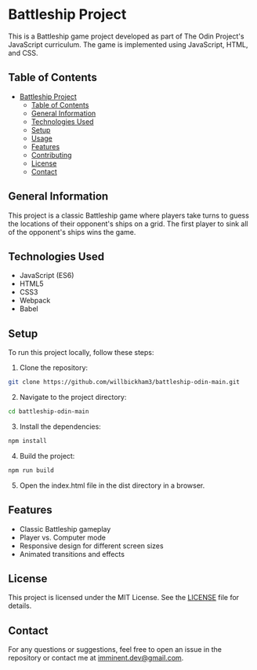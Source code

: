 # Battleship Project

This is a Battleship game project developed as part of The Odin Project's JavaScript curriculum. The game is implemented using JavaScript, HTML, and CSS.

## Table of Contents

- [Battleship Project](#battleship-project)
  - [Table of Contents](#table-of-contents)
  - [General Information](#general-information)
  - [Technologies Used](#technologies-used)
  - [Setup](#setup)
  - [Usage](#usage)
  - [Features](#features)
  - [Contributing](#contributing)
  - [License](#license)
  - [Contact](#contact)

## General Information

This project is a classic Battleship game where players take turns to guess the locations of their opponent's ships on a grid. The first player to sink all of the opponent's ships wins the game.

## Technologies Used

- JavaScript (ES6)
- HTML5
- CSS3
- Webpack
- Babel

## Setup

To run this project locally, follow these steps:

1. Clone the repository:

```bash
git clone https://github.com/willbickham3/battleship-odin-main.git
```

2. Navigate to the project directory:
```bash
cd battleship-odin-main
```
3. Install the dependencies:
```bash
npm install
```

4. Build the project:
```bash
npm run build
```

5. Open the index.html file in the dist directory in a browser.


## Features

- Classic Battleship gameplay
- Player vs. Computer mode
- Responsive design for different screen sizes
- Animated transitions and effects


## License

This project is licensed under the MIT License. See the [LICENSE](LICENSE) file for details.


## Contact

For any questions or suggestions, feel free to open an issue in the repository or contact me at imminent.dev@gmail.com.
